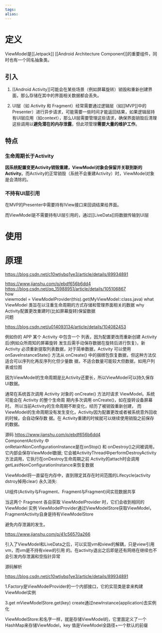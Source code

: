 ```yaml
---
tags: 
alias:
---
```

# 定义
ViewModel是[[Jetpack]] [[Android Architecture Component]]的重要组件，同时也有一个同名抽象类。
## 引入
1. [[Android Activity]]可能会在某些场景（例如屏幕旋转）销毁和重新创建界面，那么存储在其中的界面相关数据都会丢失。

2. UI层（如 Activity 和 Fragment）经常需要通过逻辑层（如[[MVP]]中的Presenter）进行异步请求，可能需要一些时间才能返回结果，如果逻辑层持有UI层应用（如context），那么UI层需要管理这些请求，确保界面销毁后清理这些调用以**避免潜在的内存泄露**，但此项管理**需要大量的维护工作**。

## 特点
### 生命周期长于Activity
**因系统配置变更Activity销毁重建，ViewModel对象会保留并关联到新的Activity**。而Activity的正常销毁（系统不会重建Activity）时，ViewModel对象是会清除的。
### 不持有UI层引用
在MVP的Presenter中需要持有IView接口来回调结果给界面。

而ViewModel是不需要持有UI层引用的，通过[[LiveData]]将数据传输到UI层

# 使用
# 原理





https://blog.csdn.net/c10wtiybq1ye3/article/details/89934891



https://www.jianshu.com/p/ebdf656b6dd4 https://blog.csdn.net/qq_15988951/article/details/105106867  
how  
viewmodel = ViewModelProvider(this).get(MyViewModel::class.java) what  
ViewModel 类旨在以注重生命周期的方式存储和管理界面相关的数据 why  
Activity配置更改重建时(比如屏幕旋转)保留数据  
问题

https://blog.csdn.net/u014093134/article/details/104082453

例如你的 APP 某个 Activity 中包含一个 列表，因为配置更改而重新创建 Activity 后(例如众所周知的屏幕旋转 发生后需手动保存数据在旋转后进行恢复)，新 Activity 必须重新提取列表数据，对于简单数据，Activity 可以使用 onSaveInstanceState() 方法从 onCreate() 中的捆绑包恢复数据，但这种方法仅适合可以序列化再反序列化但少量数 据，不适合数量可能较大但数据，如用户列表或位图

因为ViewModel的生命周期是比Activity还要长，所以ViewModel可以持久保存UI数据。

通常在系统首次调用 Activity 对象的 onCreate() 方法时请求 ViewModel。系统可能会在 Activity 的整个生命周 期内多次调用 onCreate()，如在旋转设备屏幕时。 所以当前Activity的生命周期不断变化，经历了被销毁重新创建， 而ViewModel的生命周期没有发生变化，Activity因为配置更改或者被系统意外回收的时候，会自动保存数 据。在 Activity重建的时候就可以继续使用销毁之前保存的数据。

源码 https://www.jianshu.com/p/ebdf656b6dd4  
ComponentActivity 中  
onRetainNonConfigurationInstance是在onStop() 和 onDestroy()之间被调用，它内部会保存ViewModel数据; 它会被ActivityThread中performDestroyActivity方法调用，它执行在onDestroy生命周期之前 Activity的attach时会调用getLastNonConfigurationInstance来恢复数据



ViewModel将一直留在内存中，直到限定其存在时间范围的Lifecycle(activity dstroy掉用clear) 永久消失:

UI组件(Activity与Fragment、Fragment与Fragment)间实现数据共享

当这两个 Fragment 各自获取 ViewModelProvider 时，它们会收到相同的 ViewModel 实例 ViewModelProvider通过ViewModelStore获取ViewModel，FragmentActivity自身是持有ViewModelStore

避免内存泄漏的发生。

https://www.jianshu.com/p/41c56570a266

引入了ViewModel和LiveData之后，可以实现vm和view的解耦，只是view引用vm，而vm是不持有view的引用 的。在activity退出之后即是还有网络在继续也不会引发内存泄漏和空指针异常

源码解析

https://blog.csdn.net/c10wtiybq1ye3/article/details/89934891

1.Factory是ViewModelProvider的一个内部接口，它的实现类是拿来构建ViewModel实例

3.get mViewModelStore.get(key) create通过newInstance(application)去实例化

ViewModelStore:和名字一样，就是存储ViewModel的，它里面定义了一个HashMap来存储ViewModel，key 值是ViewModel全路径+一个默认的前缀